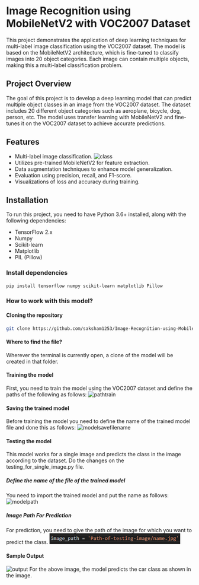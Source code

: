 # Image Recognition using MobileNetV2 with VOC2007 Dataset
This project demonstrates the application of deep learning techniques for multi-label image classification using the VOC2007 dataset. The model is based on the MobileNetV2 architecture, which is fine-tuned to classify images into 20 object categories. Each image can contain multiple objects, making this a multi-label classification problem.


## Project Overview

The goal of this project is to develop a deep learning model that can predict multiple object classes in an image from the VOC2007 dataset. The dataset includes 20 different object categories such as aeroplane, bicycle, dog, person, etc. The model uses transfer learning with MobileNetV2 and fine-tunes it on the VOC2007 dataset to achieve accurate predictions.

## Features
- Multi-label image classification.
  ![class](class.png)
- Utilizes pre-trained MobileNetV2 for feature extraction.
- Data augmentation techniques to enhance model generalization.
- Evaluation using precision, recall, and F1-score.
- Visualizations of loss and accuracy during training.

## Installation

To run this project, you need to have Python 3.6+ installed, along with the following dependencies:

- TensorFlow 2.x
- Numpy
- Scikit-learn
- Matplotlib
- PIL (Pillow)

### Install dependencies

```bash
pip install tensorflow numpy scikit-learn matplotlib Pillow
```

### How to work with this model?

#### Cloning the repository

```bash
git clone https://github.com/saksham1253/Image-Recognition-using-MobileNetV2.git
```
#### Where to find the file?
Wherever the terminal is currently open, a clone of the model will be created in that folder.

#### Training the model
First, you need to train the model using the VOC2007 dataset and define the paths of the following as follows: 
![pathtrain](pathtrain.png)

#### Saving the trained model
Before training the model you need to define the name of the trained model file and done this as follows:
![modelsavefilename](modelsave.png)

#### Testing the model
This model works for a single image and predicts the class in the image according to the dataset.
Do the changes on the testing_for_single_image.py file.

##### Define the name of the file of the trained model
You need to import the trained model and put the name as follows:
![modelpath](modelpath.png)

##### Image Path For Prediction
For prediction, you need to give the path of the image for which you want to predict the class.
![test image path](testimg.png)

#### Sample Output
![output](output.png)
For the above image, the model predicts the car class as shown in the image.

 



